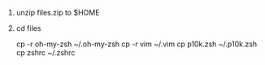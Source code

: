 1. unzip files.zip to $HOME

2. cd files

    cp -r oh-my-zsh ~/.oh-my-zsh
    cp -r vim ~/.vim
    cp p10k.zsh ~/.p10k.zsh
    cp zshrc ~/.zshrc
